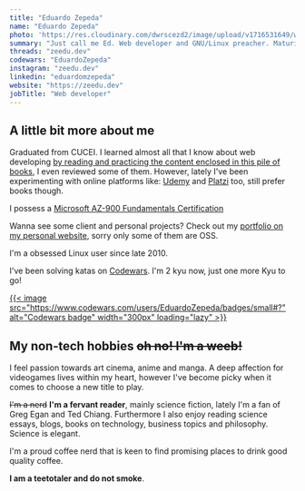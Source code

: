 ```yaml
---
title: "Eduardo Zepeda"
name: "Eduardo Zepeda"
photo: 'https://res.cloudinary.com/dwrscezd2/image/upload/v1716531649/web-dev-profile-picture_ypb9hn.jpg'
summary: "Just call me Ed. Web developer and GNU/Linux preacher. Maturity over novelty, better done than perfect. I used to believe in the goodness of cryptocurrencies outside of monetary speculation."
threads: "zeedu.dev"
codewars: "EduardoZepeda"
instagram: "zeedu.dev"
linkedin: "eduardomzepeda"
website: "https://zeedu.dev"
jobTitle: "Web developer"
---
```


## A little bit more about me

Graduated from CUCEI. I learned almost all that I know about web developing [by reading and practicing the content enclosed in this pile of books](/en/pages/books-i-read-and-reviews/), I even reviewed some of them. However, lately I've been experimenting with online platforms like: [Udemy](https://www.udemy.com/#?) and [Platzi](https://platzi.com/#?) too, still prefer books though.

I possess a [Microsoft AZ-900 Fundamentals Certification](https://www.credly.com/badges/17608a52-2cb7-4268-a907-613459559911/public_url#?)

Wanna see some client and personal projects? Check out my [portfolio on my personal website](https://zeedu.dev), sorry only some of them are OSS.

I'm a obsessed Linux user since late 2010.

I've been solving katas on [Codewars](/en/i-test-chatgpt-with-codewars-coding-challenges/). I'm 2 kyu now, just one more Kyu to go!

[{{< image src="https://www.codewars.com/users/EduardoZepeda/badges/small#?" alt="Codewars badge" width="300px" loading="lazy" >}}](https://www.codewars.com/users/EduardoZepeda#?)

## My non-tech hobbies ~~oh no! I'm a weeb!~~

I feel passion towards art cinema, anime and manga. A deep affection for videogames lives within my heart, however I've become picky when it comes to choose a new title to play. 

~~I'm a nerd~~ **I'm a fervant reader**, mainly science fiction, lately I'm a fan of Greg Egan and Ted Chiang. Furthermore I also enjoy reading science essays, blogs, books on technology, business topics and philosophy. Science is elegant.

I'm a proud coffee nerd that is keen to find promising places to drink good quality coffee.

**I am a teetotaler and do not smoke**.
